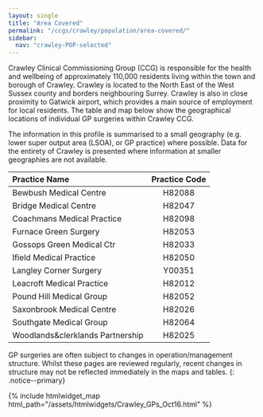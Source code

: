 ```yaml
---
layout: single
title: "Area Covered"
permalink: "/ccgs/crawley/population/area-covered/"
sidebar:
  nav: "crawley-POP-selected"
---
```


Crawley Clinical Commissioning Group (CCG) is responsible for the health and wellbeing of approximately 110,000 residents living within the town and borough of Crawley. Crawley is located to the North East of the West Sussex county and borders neighbouring Surrey. Crawley is also in close proximity to Gatwick airport, which provides a main source of employment for local residents. The table and map below show the geographical locations of individual GP surgeries within Crawley CCG.

The information in this profile is summarised to a small geography (e.g. lower super output area (LSOA), or GP practice) where possible. Data for the entirety of Crawley is presented where information at smaller geographies are not available.

| Practice Name  | Practice Code |
|:---------------|:-------------:|
| Bewbush Medical Centre | H82088 |
| Bridge Medical Centre | H82047 |
| Coachmans Medical Practice | H82098 |
| Furnace Green Surgery | H82053 |
| Gossops Green Medical Ctr | H82033 |
| Ifield Medical Practice | H82050 |
| Langley Corner Surgery | Y00351 |
| Leacroft Medical Practice | H82012 |
| Pound Hill Medical Group | H82052 |
| Saxonbrook Medical Centre | H82026 |
| Southgate Medical Group | H82064 |
| Woodlands&clerklands Partnership | H82025 |

GP surgeries are often subject to changes in operation/management structure. Whilst these pages are reviewed regularly, recent changes in structure may not be reflected immediately in the maps and tables.
{: .notice--primary}

{% include htmlwidget_map html_path="/assets/htmlwidgets/Crawley_GPs_Oct16.html" %}